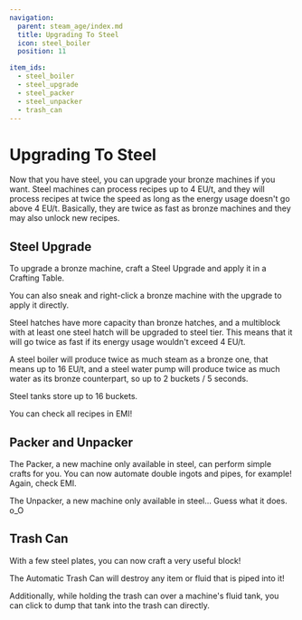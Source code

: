 ```yaml
---
navigation:
  parent: steam_age/index.md
  title: Upgrading To Steel
  icon: steel_boiler
  position: 11

item_ids:
  - steel_boiler
  - steel_upgrade
  - steel_packer
  - steel_unpacker
  - trash_can
---
```


# Upgrading To Steel

Now that you have steel, you can upgrade your bronze machines if you want. Steel machines can process recipes up to 4 EU/t, and they will process recipes at twice the speed as long as the energy usage doesn't go above 4 EU/t. Basically, they are twice as fast as bronze machines and they may also unlock new recipes.

## Steel Upgrade

<Recipe id="modern_industrialization:steam_age/steel/steel_upgrade_asbl" />

To upgrade a bronze machine, craft a Steel Upgrade and apply it in a Crafting Table.

You can also sneak and right-click a bronze machine with the upgrade to apply it directly.

Steel hatches have more capacity than bronze hatches, and a multiblock with at least one steel hatch will be upgraded to steel tier. This means that it will go twice as fast if its energy usage wouldn't exceed 4 EU/t.

A steel boiler will produce twice as much steam as a bronze one, that means up to 16 EU/t, and a steel water pump will produce twice as much water as its bronze counterpart, so up to 2 buckets / 5 seconds.

Steel tanks store up to 16 buckets.

You can check all recipes in EMI!

## Packer and Unpacker

<Row>
  <Recipe id="modern_industrialization:steam_age/steel/packer_asbl" />
  <Recipe id="modern_industrialization:steam_age/steel/unpacker_asbl" />
</Row>

The Packer, a new machine only available in steel, can perform simple crafts for you. You can now automate double ingots and pipes, for example! Again, check EMI.

The Unpacker, a new machine only available in steel... Guess what it does. o_O

## Trash Can

<Recipe id="modern_industrialization:trash_can" />

With a few steel plates, you can now craft a very useful block!

The Automatic Trash Can will destroy any item or fluid that is piped into it!

Additionally, while holding the trash can over a machine's fluid tank, you can click to dump that tank into the trash can directly.
